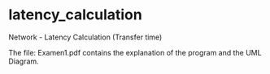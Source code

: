# latency_calculation
Network - Latency Calculation (Transfer time) 

The file: Examen1.pdf contains the explanation of the program and the UML Diagram.
